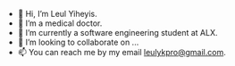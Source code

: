- 👋 Hi, I’m Leul Yiheyis.
- 👀 I’m a medical doctor.
- 🌱 I’m currently a software engineering student at ALX.
- 💞️ I’m looking to collaborate on ...
- 📫 You can reach me by my email leulykpro@gmail.com.

<!---
leulyk/leulyk is a ✨ special ✨ repository because its `README.md` (this file) appears on your GitHub profile.
You can click the Preview link to take a look at your changes.
--->
